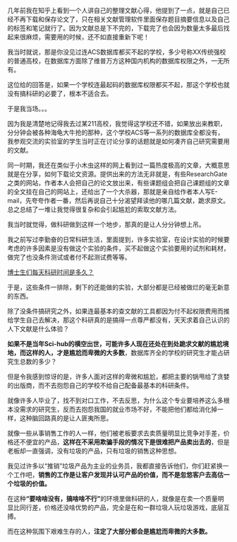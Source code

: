 <p>几年前我在知乎上看到一个人讲自己的整理文献心得，他提到了一点，就是自己已经不再下载和保存论文了，只在相关文献管理软件里面保存题目摘要信息以及自己的标签和笔记就行了。因为文献总是下不完的，下载完了也会因为数量太多最后找起来很麻烦，需要用的时候，还不如直接重新下呢！</p><p>我当时就说，那是你没见过连ACS数据库都买不起的学校，多少号称XX传统强校的普通高校，在数据库方面除了维普万方这种国内机构的数据库权限之外，一无所有。</p><p>这位给的回答是，如果一个学校连最起码的数据库权限都买不起，那这个学校也就没有搞科研的必要了，根本不适合去。</p><p>于是我当场。。。</p><p>因为我是清楚地记得我去过某211高校，我觉得这学校还不错，如果放出来教职，分分钟会被各种海龟大牛抢的那种，这个学校ACS等一系列的数据库全都没有，我参观交流的实验室的学生当时正在讨论分享的话题就是如何凑齐自己研究需要用的文献。</p><p>同一时期，我还在类似于小木虫这样的网上看到过一篇热度极高的文章，大概意思就是在分享，如何下载论文资源。提供出来的方法无非就是，有些ResearchGate之类的网站，作者本人会把自己的论文放出来，有些课题组会把自己课题组的文章的全文挂在自己的网站上，还给出了一个大杀器，那就是亲自给作者本人写E-mail，先夸夸作者一番，然后再说自己十分渴望拜读他的哪几篇文献，跪求原文。总之总结了一堆让我觉得很复杂和会引起尴尬的索取文献方法。</p><p>我当时就觉得，做科研做到这样一个地步，那真的是让人分分钟想上吊。</p><p>我之前写过李勤奋的日常科研生活，里面提到，许多实验室，在设计实验的时候要考虑的许多因素是没有做这个实验的条件，买不起做这个实验要用的试剂和耗材，做完了也没条件测试或者付不起测试费等等。</p><a data-draft-node="block" data-draft-type="link-card" href="https://www.zhihu.com/question/27154943/answer/248087884" class="internal">博士生们每天科研时间是多久？</a><p>于是，这些条件一排除，剩下的还能做的实验，大部分都是已经被做烂的毫无新意的东西。</p><p>除了没条件搞研究之外，如果连最基本的查文献的工具都因为付不起权限费用而推给学生自己去解决，那这个科研真的是搞得一点尊严都没有，天天求着自己认识的人下文献是什么体验？</p><p><b>如果不是当年Sci-hub的横空出世，可能许多人现在还处在到处跪求文献的尴尬境地，而这样的人，才是尴尬而卑微的大多数</b>，数据库齐全的学校的研究生才能占研究生总数的多少？</p><p>但是令我感到惊讶的是，许多人面对这样的卑微和尴尬，都把主要的锅甩给了贪婪的出版商，而不去抱怨自己的学校不给自己配备最基本的科研条件。</p><p>就像许多人毕业了，找不到对口工作，不去反思，为什么这个专业要培养这么多根本没需求的研究生，反而去抱怨我国的就业市场不好，不能把他们都给消化掉一样，这种脑回路真的是让人匪夷所思。</p><p>就像一些从事销售工作的人一样，他们被老板要求去卖质量明显比竞争对手差，价格还不便宜的产品，<b>这样在不采用欺骗手段的情况下是很难把产品卖出去的</b>，但是老板却一直强调，没有垃圾的产品，只有垃圾的销售这种思想。</p><p>我见过许多以“推销”垃圾产品为主业的业务员，我都直接告诉他们，你们赶紧换一个工作吧，<b>销售的工作是让客户发现并认可产品的价值，而不是忽悠客户去高估一个垃圾的价值。</b></p><p>在这种<b>“要啥啥没有，搞啥啥不行”</b>的环境里做科研的人，就像是在卖一个质量明显比同行差，价格还没啥优势的产品，完全是在和一群垃圾人玩垃圾游戏，底层互搏。</p><p>而在这种氛围下艰难生存的人，<b>注定了大部分都会是尴尬而卑微的大多数。</b></p>